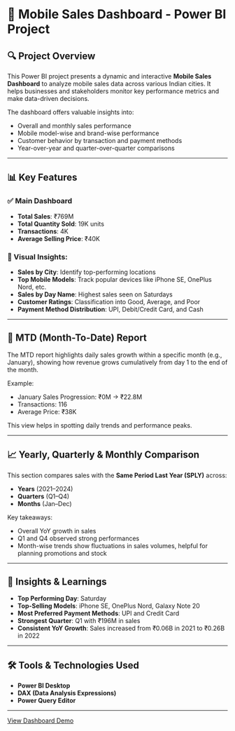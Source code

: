 # 📱 Mobile Sales Dashboard - Power BI Project

## 🔍 Project Overview

This Power BI project presents a dynamic and interactive **Mobile Sales Dashboard** to analyze mobile sales data across various Indian cities. It helps businesses and stakeholders monitor key performance metrics and make data-driven decisions.

The dashboard offers valuable insights into:
- Overall and monthly sales performance
- Mobile model-wise and brand-wise performance
- Customer behavior by transaction and payment methods
- Year-over-year and quarter-over-quarter comparisons

---

## 📊 Key Features

### ✅ Main Dashboard
- **Total Sales**: ₹769M  
- **Total Quantity Sold**: 19K units  
- **Transactions**: 4K  
- **Average Selling Price**: ₹40K  

### 📍 Visual Insights:
- **Sales by City**: Identify top-performing locations
- **Top Mobile Models**: Track popular devices like iPhone SE, OnePlus Nord, etc.
- **Sales by Day Name**: Highest sales seen on Saturdays
- **Customer Ratings**: Classification into Good, Average, and Poor
- **Payment Method Distribution**: UPI, Debit/Credit Card, and Cash

---

## 📅 MTD (Month-To-Date) Report

The MTD report highlights daily sales growth within a specific month (e.g., January), showing how revenue grows cumulatively from day 1 to the end of the month.

Example:
- January Sales Progression: ₹0M → ₹22.8M  
- Transactions: 116  
- Average Price: ₹38K

This view helps in spotting daily trends and performance peaks.

---

## 📈 Yearly, Quarterly & Monthly Comparison

This section compares sales with the **Same Period Last Year (SPLY)** across:
- **Years** (2021–2024)
- **Quarters** (Q1–Q4)
- **Months** (Jan–Dec)

Key takeaways:
- Overall YoY growth in sales
- Q1 and Q4 observed strong performances
- Month-wise trends show fluctuations in sales volumes, helpful for planning promotions and stock

---

## 🧠 Insights & Learnings

- **Top Performing Day**: Saturday
- **Top-Selling Models**: iPhone SE, OnePlus Nord, Galaxy Note 20
- **Most Preferred Payment Methods**: UPI and Credit Card
- **Strongest Quarter**: Q1 with ₹196M in sales
- **Consistent YoY Growth**: Sales increased from ₹0.06B in 2021 to ₹0.26B in 2022

---

## 🛠️ Tools & Technologies Used

- **Power BI Desktop**
- **DAX (Data Analysis Expressions)**
- **Power Query Editor**

---
[View Dashboard Demo](https://app.powerbi.com/view?r=eyJrIjoiOGRlMmIzYTEtOTNiZC00ZTlhLTg5OGQtYWZhMTIyMjljNWQ2IiwidCI6ImFkOTkyZjgyLTg2MjQtNDAzZS1hNTRiLTBhYTJlYjdkM2JlNyJ9)
